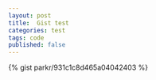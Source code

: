 ```yaml
---
layout: post
title:  Gist test
categories: test
tags: code
published: false
---
```

{% gist parkr/931c1c8d465a04042403 %}
